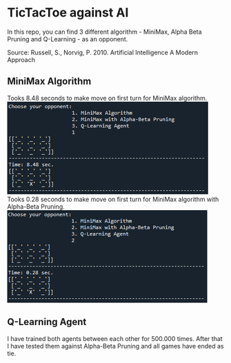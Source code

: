 # TicTacToe against AI

In this repo, you can find 3 different algorithm - MiniMax, Alpha Beta Pruning and Q-Learning - as an opponent.

Source: Russell, S., Norvig, P. 2010. Artificial Intelligence A Modern Approach

## MiniMax Algorithm
Tooks 8.48 seconds to make move on first turn for MiniMax algorithm.
 ![MiniMax Time](https://github.com/turksoyomer/TicTacToe-AI/blob/master/images/minimax_time.PNG)
Tooks 0.28 seconds to make move on first turn for MiniMax algorithm with Alpha-Beta Pruning.
 ![AlphaBeta Time](https://github.com/turksoyomer/TicTacToe-AI/blob/master/images/alphabeta_time.PNG)
 
## Q-Learning Agent
I have trained both agents between each other for 500.000 times. After that I have tested them against Alpha-Beta Pruning and all games have ended as tie.
